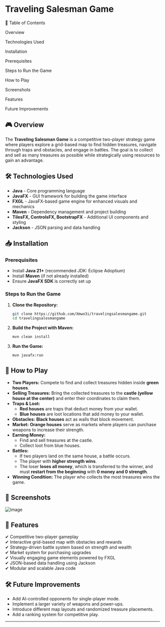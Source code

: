# Traveling Salesman Game

📖 Table of Contents

Overview

Technologies Used

Installation

Prerequisites

Steps to Run the Game

How to Play

Screenshots

Features

Future Improvements


## 🎮 Overview
The **Traveling Salesman Game** is a competitive two-player strategy game where players explore a grid-based map to find hidden treasures, navigate through traps and obstacles, and engage in battles. The goal is to collect and sell as many treasures as possible while strategically using resources to gain an advantage.

## 🛠️ Technologies Used
- **Java** - Core programming language
- **JavaFX** - GUI framework for building the game interface
- **FXGL** - JavaFX-based game engine for enhanced visuals and mechanics
- **Maven** - Dependency management and project building
- **TilesFX, ControlsFX, BootstrapFX** - Additional UI components and styling
- **Jackson** - JSON parsing and data handling

## 📥 Installation
### Prerequisites
- Install **Java 21+** (recommended JDK: Eclipse Adoptium)
- Install **Maven** (if not already installed)
- Ensure **JavaFX SDK** is correctly set up

### Steps to Run the Game
1. **Clone the Repository:**
   ```sh
   git clone https://github.com/Xmwo3i/travelingsalesmangame.git
   cd travelingsalesmangame
   ```
2. **Build the Project with Maven:**
   ```sh
   mvn clean install
   ```
3. **Run the Game:**
   ```sh
   mvn javafx:run
   ```

## 🎯 How to Play
- **Two Players:** Compete to find and collect treasures hidden inside **green houses**.
- **Selling Treasures:** Bring the collected treasures to the **castle (yellow house at the center)** and enter their coordinates to claim them.
- **Traps & Loot:**
  - **Red houses** are traps that deduct money from your wallet.
  - **Blue houses** are loot locations that add money to your wallet.
- **Obstacles:** **Black houses** act as walls that block movement.
- **Market:** **Orange houses** serve as markets where players can purchase weapons to increase their strength.
- **Earning Money:**
  - Find and sell treasures at the castle.
  - Collect loot from blue houses.
- **Battles:**
  - If two players land on the same house, a battle occurs.
  - The player with **higher strength wins**.
  - The loser **loses all money**, which is transferred to the winner, and must **restart from the beginning** with **0 money and 0 strength**.
- **Winning Condition:** The player who collects the most treasures wins the game.

## 📸 Screenshots
![image](https://github.com/user-attachments/assets/e7d73a73-7f5e-4d5a-a780-9578f395074f)


## 🚀 Features
✔ Competitive two-player gameplay  
✔ Interactive grid-based map with obstacles and rewards  
✔ Strategy-driven battle system based on strength and wealth  
✔ Market system for purchasing upgrades  
✔ Visually engaging game elements powered by FXGL  
✔ JSON-based data handling using Jackson  
✔ Modular and scalable Java code  

## 🛠️ Future Improvements
- Add AI-controlled opponents for single-player mode.
- Implement a larger variety of weapons and power-ups.
- Introduce different map layouts and randomized treasure placements.
- Add a ranking system for competitive play.
---
